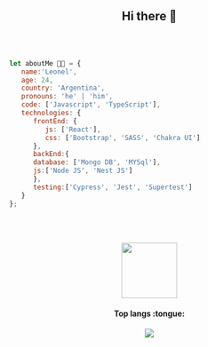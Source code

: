 <div align="center">
   <h2>Hi there 👋 </h2>
  
</div>

<br></br>
```javascript
let aboutMe 👨‍💻 = {
   name:'Leonel',
   age: 24,
   country: 'Argentina',
   pronouns: 'he' | 'him',
   code: ['Javascript', 'TypeScript'],
   technologies: {
      frontEnd: {
         js: ['React'],
         css: ['Bootstrap', 'SASS', 'Chakra UI']
      },
      backEnd:{
      database: ['Mongo DB', 'MYSql'],
      js:['Node JS', 'Nest JS']
      },
      testing:['Cypress', 'Jest', 'Supertest']
   }    
};
```
 <br></br>
 
 <div id="header" align="center">
  <img src="https://images.prismic.io/northcoders/3b1f3e48-98df-44e4-856b-4ad7bf25b94c_a58df3474587baa46eb81415faa143d4.gif?auto=compress%2Cformat&rect=0%2C0%2C500%2C270&w=840&h=454&fit=max&q=60" width="100"/>
</div>
 
 <h4 align="center">Top langs :tongue:</h4>
 <div align="center">
   <img  src="https://github-readme-stats.vercel.app/api/top-langs/?username=leotammaro&langs_count=10&theme=tokyonight&layout=compact" />
</div>
 
